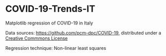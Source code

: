 # COVID-19-Trends-IT
Matplotlib regression of COVID-19 in Italy

Data sources: https://github.com/pcm-dpc/COVID-19, distributed under a [Creative Commmons License](https://github.com/pcm-dpc/COVID-19/blob/master/LICENSE)

Regression technique: Non-linear least squares
